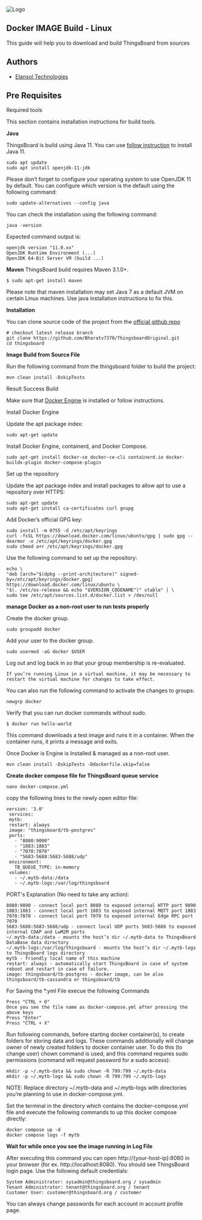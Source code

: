 ![Logo](https://elansoltech.com/wp-content/uploads/2023/02/Elansol-300x92.png)

## Docker IMAGE Build - Linux

This guide will help you to download and build ThingsBoard from sources

## Authors

- [Elansol Technologies](https://www.elansoltech.com)

## Pre Requisites

Required tools

This section contains installation instructions for build tools.

**Java**

 ThingsBoard is build using Java 11. You can use [follow instruction](https://thingsboard.io/docs/user-guide/install/ubuntu/) to install Java 11.
 
    sudo apt update
    sudo apt install openjdk-11-jdk

Please don’t forget to configure your operating system to use OpenJDK 11 by default. You can configure which version is the default using the following command:

    sudo update-alternatives --config java

You can check the installation using the following command:

    java -version

Expected command output is:

    openjdk version "11.0.xx"
    OpenJDK Runtime Environment (...)
    OpenJDK 64-Bit Server VM (build ...)

 
**Maven**
ThingsBoard build requires Maven 3.1.0+.

    $ sudo apt-get install maven

Please note that maven installation may set Java 7 as a default JVM on certain Linux machines. Use java installation instructions to fix this.
    
**Installation**

You can clone source code of the project from the [official github repo](https://github.com/Bharatv7370/ThingsboardOriginal.git)

    # checkout latest release branch
    git clone https://github.com/Bharatv7370/ThingsboardOriginal.git
    cd thingsboard

**Image Build from Source File**

Run the following command from the thingsboard folder to build the project:

    mvn clean install -DskipTests

Result Success Build

Make sure that [Docker Engine](https://docs.docker.com/engine/install/) is installed or follow instructions.

Install Docker Engine

Update the apt package index:

    sudo apt-get update

Install Docker Engine, containerd, and Docker Compose.

    sudo apt-get install docker-ce docker-ce-cli containerd.io docker-buildx-plugin docker-compose-plugin


Set up the repository

Update the apt package index and install packages to allow apt to use a repository over HTTPS:

    sudo apt-get update
    sudo apt-get install ca-certificates curl gnupg

Add Docker’s official GPG key:

    sudo install -m 0755 -d /etc/apt/keyrings
    curl -fsSL https://download.docker.com/linux/ubuntu/gpg | sudo gpg --dearmor -o /etc/apt/keyrings/docker.gpg
    sudo chmod a+r /etc/apt/keyrings/docker.gpg

Use the following command to set up the repository:

    echo \
    "deb [arch="$(dpkg --print-architecture)" signed-by=/etc/apt/keyrings/docker.gpg] https://download.docker.com/linux/ubuntu \
    "$(. /etc/os-release && echo "$VERSION_CODENAME")" stable" | \
    sudo tee /etc/apt/sources.list.d/docker.list > /dev/null

**manage Docker as a non-root user to run tests properly**

Create the docker group.
 
    sudo groupadd docker

Add your user to the docker group.

    sudo usermod -aG docker $USER

Log out and log back in so that your group membership is re-evaluated.

    If you’re running Linux in a virtual machine, it may be necessary to restart the virtual machine for changes to take effect.

You can also run the following command to activate the changes to groups:

    newgrp docker

Verify that you can run docker commands without sudo.

    $ docker run hello-world

This command downloads a test image and runs it in a container. When the container runs, it prints a message and exits.

Once Docker is Engine is Installed & managed as a non-root user.

    mvn clean install -DskipTests -Ddockerfile.skip=false
    
    
**Create docker compose file for ThingsBoard queue service**

    nano docker-compose.yml

copy the following lines to the newly open editor file:

    version: '3.0'
     services:
     mytb:
     restart: always
     image: "thingsboard/tb-postgres"
     ports:
       - "8080:9090"
       - "1883:1883"
       - "7070:7070"
       - "5683-5688:5683-5688/udp"
     environment:
       TB_QUEUE_TYPE: in-memory
     volumes:
       - ~/.mytb-data:/data
       - ~/.mytb-logs:/var/log/thingsboard

PORT's Explanation (No need to take any action):

    8080:9090 - connect local port 8080 to exposed internal HTTP port 9090
    1883:1883 - connect local port 1883 to exposed internal MQTT port 1883
    7070:7070 - connect local port 7070 to exposed internal Edge RPC port 7070
    5683-5688:5683-5688/udp - connect local UDP ports 5683-5688 to exposed internal COAP and LwM2M ports
    ~/.mytb-data:/data - mounts the host’s dir ~/.mytb-data to ThingsBoard DataBase data directory
    ~/.mytb-logs:/var/log/thingsboard - mounts the host’s dir ~/.mytb-logs to ThingsBoard logs directory
    mytb - friendly local name of this machine
    restart: always - automatically start ThingsBoard in case of system reboot and restart in case of failure.
    image: thingsboard/tb-postgres - docker image, can be also thingsboard/tb-cassandra or thingsboard/tb

For Saving the *.yml File execue the following Commands

    Press "CTRL + O"
    Once you see the file name as docker-compose.yml after pressing the above keys
    Press "Enter"
    Press "CTRL + X"

Run following commands, before starting docker container(s), to create folders for storing data and logs. 
These commands additionally will change owner of newly created folders to docker container user. 
To do this (to change user) chown command is used, and this command requires sudo permissions (command will request password for a sudo access):

    mkdir -p ~/.mytb-data && sudo chown -R 799:799 ~/.mytb-data
    mkdir -p ~/.mytb-logs && sudo chown -R 799:799 ~/.mytb-logs

NOTE: Replace directory ~/.mytb-data and ~/.mytb-logs with directories you’re planning to use in docker-compose.yml.

Set the terminal in the directory which contains the docker-compose.yml file and execute the following commands to up this docker compose directly:

    docker compose up -d
    docker compose logs -f mytb
 
 **Wait for while once you see the image running in Log File**
 
After executing this command you can open http://{your-host-ip}:8080 in your browser (for ex. http://localhost:8080). You should see ThingsBoard login page. Use the following default credentials:

    System Administrator: sysadmin@thingsboard.org / sysadmin
    Tenant Administrator: tenant@thingsboard.org / tenant
    Customer User: customer@thingsboard.org / customer

You can always change passwords for each account in account profile page.
